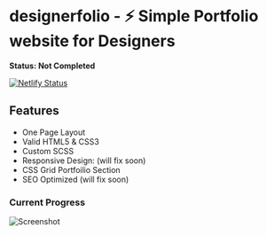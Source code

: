 # designerfolio - ⚡️ Simple Portfolio website for Designers

**Status: Not Completed** 

[![Netlify Status](https://api.netlify.com/api/v1/badges/25f9f5d9-0b32-4f5e-8b2b-0890bd804bbf/deploy-status)](https://app.netlify.com/sites/designerfolio/deploys)

## Features
* One Page Layout
* Valid HTML5 & CSS3
* Custom SCSS
* Responsive Design: (will fix soon)
* CSS Grid Portfoilio Section
* SEO Optimized (will fix soon) 

### Current Progress

![Screenshot](https://github.com/mohdrishin/designerfolio/blob/master/examples/portfolio-full-example.gif)
